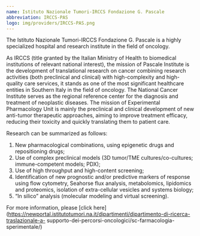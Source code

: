 ```yaml
---
name: Istituto Nazionale Tumori-IRCCS Fondazione G. Pascale
abbreviation: IRCCS-PAS
logo: img/providers/IRCCS-PAS.png
---
```


The Istituto Nazionale Tumori-IRCCS Fondazione G. Pascale is a highly specialized hospital and research institute in the field of oncology.

As IRCCS (title granted by the Italian Ministry of Health to biomedical institutions of relevant national interest), the mission of Pascale Institute is the development of translational research on cancer combining research activities (both preclinical and clinical) with high-complexity and high- quality care services, it stands as one of the most significant healthcare entities in Southern Italy in the field of oncology. The National Cancer Institute serves as the regional reference center for the diagnosis and treatment of neoplastic diseases.
The mission of Experimental Pharmacology Unit is mainly the preclinical and clinical development of new anti-tumor therapeutic approaches, aiming to improve treatment efficacy, reducing their toxicity and quickly translating them to patient care.

Research can be summarized as follows:
1. New pharmacological combinations, using epigenetic drugs and repositioning drugs;
2. Use of complex preclinical models (3D tumor/TME cultures/co-cultures; immune-competent models; PDX);
3. Use of high throughput and high-content screening;
4. Identification of new prognostic and/or predictive markers of response using flow cytometry, Seahorse flux analysis, metabolomics, lipidomics and proteomics, isolation of extra-cellular vesicles and systems biology;
5. “In silico” analysis (molecular modeling and virtual screening).

For more information, please [click here](https://newportal.istitutotumori.na.it/dipartimenti/dipartimento-di-ricerca-traslazionale-a- supporto-dei-percorsi-oncologici/sc-farmacologia-sperimentale/)

